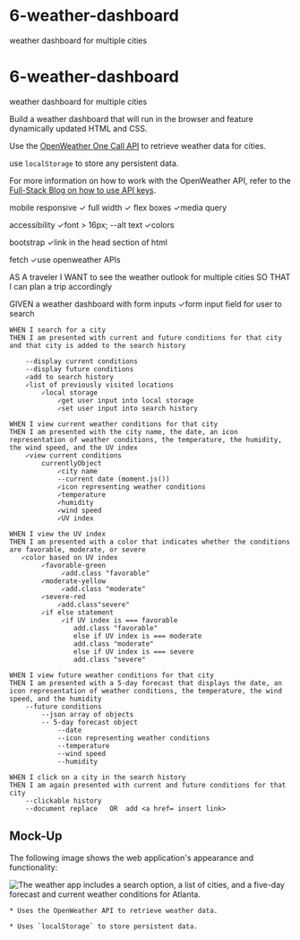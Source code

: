 # 6-weather-dashboard
weather dashboard for multiple cities



# 6-weather-dashboard
weather dashboard for multiple cities


Build a weather dashboard that will run in the browser and feature dynamically updated HTML and CSS.

Use the [OpenWeather One Call API](https://openweathermap.org/api/one-call-api) to retrieve weather data for cities.

use `localStorage` to store any persistent data. 


For more information on how to work with the OpenWeather API, refer to the [Full-Stack Blog on how to use API keys](https://coding-boot-camp.github.io/full-stack/apis/how-to-use-api-keys).

mobile responsive
    ✓ full width
    ✓ flex boxes
    ✓media query

accessibility
    ✓font > 16px;
    --alt text
    ✓colors

bootstrap
    ✓link in the head section of html

fetch
    ✓use openweather APIs

AS A traveler
    I WANT to see the weather outlook for multiple cities
    SO THAT I can plan a trip accordingly


GIVEN a weather dashboard with form inputs
        ✓form input field for user to search
    
    WHEN I search for a city
    THEN I am presented with current and future conditions for that city and that city is added to the search history
        
        --display current conditions
        --display future conditions
        ✓add to search history
        ✓list of previously visited locations
            ✓local storage
                ✓get user input into local storage
                ✓set user input into search history
    
    WHEN I view current weather conditions for that city
    THEN I am presented with the city name, the date, an icon representation of weather conditions, the temperature, the humidity, the wind speed, and the UV index
        ✓view current conditions
            currentlyObject
                ✓city name
                --current date (moment.js())
                ✓icon representing weather conditions
                ✓temperature
                ✓humidity
                ✓wind speed
                ✓UV index
    
    WHEN I view the UV index
    THEN I am presented with a color that indicates whether the conditions are favorable, moderate, or severe
       ✓color based on UV index
            ✓favorable-green
                 ✓add.class "favorable"
            ✓moderate-yellow
                 ✓add.class "moderate"
            ✓severe-red
                ✓add.class"severe"
            ✓if else statement
                 ✓if UV index is === favorable
                    add.class "favorable"
                    else if UV index is === moderate
                    add.class "moderate"
                    else if UV index is === severe
                    add.class "severe"
    
    WHEN I view future weather conditions for that city
    THEN I am presented with a 5-day forecast that displays the date, an icon representation of weather conditions, the temperature, the wind speed, and the humidity
        --future conditions
            --json array of objects
            -- 5-day forecast object
                --date
                --icon representing weather conditions
                --temperature
                --wind speed
                --humidity
    
    WHEN I click on a city in the search history
    THEN I am again presented with current and future conditions for that city
        --clickable history
        --document replace   OR  add <a href= insert link>


## Mock-Up

The following image shows the web application's appearance and functionality:

![The weather app includes a search option, a list of cities, and a five-day forecast and current weather conditions for Atlanta.](./Assets/06-server-side-apis-demo.png)



    * Uses the OpenWeather API to retrieve weather data.

    * Uses `localStorage` to store persistent data.

